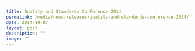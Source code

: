 ```yaml
---
title: Quality and Standards Conference 2014
permalink: /media/news-releases/quality-and-standards-conference-2014/
date: 2014-10-07
layout: post
description: ""
image: ""
---
```

